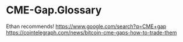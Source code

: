 # CME-Gap.Glossary
Ethan recommends! https://www.google.com/search?q=CME+gap https://cointelegraph.com/news/bitcoin-cme-gaps-how-to-trade-them
